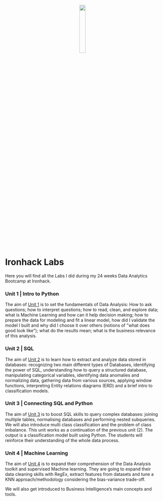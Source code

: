 <p align="center">
<img src="https://user-images.githubusercontent.com/121881874/230220207-9cc3b502-8ef2-46b0-8887-523714632b91.png" width="20%" height="20%">
</p>

# Ironhack Labs

Here you will find all the Labs I did during my 24 weeks Data Analytics Bootcamp at Ironhack.


### Unit 1 | Intro to Python

The aim of [Unit 1](https://github.com/jesus-jpeg/Ironhack-Labs/tree/main/Unit%201) is to set the fundamentals of Data Analysis: How to ask questions; how to interpret questions; how to read, clean, and explore data; what is Machine Learning and how can it help decision making; how to prepare the data for modeling and fit a linear model, how did I validate the model I built and why did I choose it over others (notions of "what does good look like"); what do the results mean; what is the business relevance of this analysis.

### Unit 2 | SQL

The aim of [Unit 2](https://github.com/jesus-jpeg/Ironhack-Labs/tree/main/Unit%202) is to learn how to extract and analyze data stored in databases: recognizing two main different types of Databases, identifying the power of SQL, understanding how to query a structured database, manipulating categorical variables, identifying data anomalies and normalizing data, gathering data from various sources, applying window functions, interpreting Entity relations diagrams (ERD) and a brief intro to classification models.

### Unit 3 | Connecting SQL and Python

The aim of [Unit 3](https://github.com/jesus-jpeg/Ironhack-Labs/tree/main/Unit%203) is to boost SQL skills to query complex databases: joining multiple tables, normalising databases and performing nested subqueries. We will also introduce multi class classification and the problem of class imbalance. This unit works as a continuation of the previous unit (2). The output is a classification model built using Python. The students will reinforce their understanding of the whole data process.

### Unit 4 | Machine Learning

The aim of [Unit 4](https://github.com/jesus-jpeg/Ironhack-Labs/tree/main/Unit%204) is to expand their comprehension of the Data Analysis toolkit and supervised Machine learning. They are going to expand their data cleaning skills with RegEx, extract features from datasets and tune a KNN approach/methodology considering the bias-variance trade-off.

We will also get introduced to Business Intelligence’s main concepts and tools.
